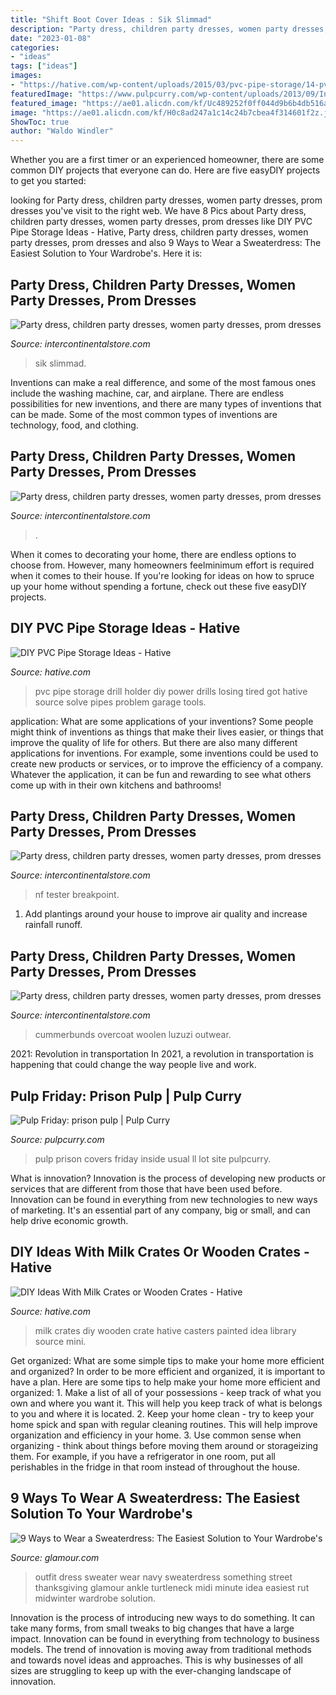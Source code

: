 ```yaml
---
title: "Shift Boot Cover Ideas : Sik Slimmad"
description: "Party dress, children party dresses, women party dresses, prom dresses"
date: "2023-01-08"
categories:
- "ideas"
tags: ["ideas"]
images:
- "https://hative.com/wp-content/uploads/2015/03/pvc-pipe-storage/14-pvc-pipe-storage-ideas.jpg"
featuredImage: "https://www.pulpcurry.com/wp-content/uploads/2013/09/Inside.jpeg"
featured_image: "https://ae01.alicdn.com/kf/Uc489252f0ff044d9b6b4db516afbf1e3O/Brand-New-Fashion-Women-Sexy-Ladies-O-Neck-Black-Dress-Bandage-Bodycon-Long-Sleeve-Party-Cocktail.jpg_640x640.jpg"
image: "https://ae01.alicdn.com/kf/H0c8ad247a1c14c24b7cbea4f314601f2z.jpg"
ShowToc: true
author: "Waldo Windler"
---
```



Whether you are a first timer or an experienced homeowner, there are some common DIY projects that everyone can do. Here are five easyDIY projects to get you started:

	

		
looking for Party dress, children party dresses, women party dresses, prom dresses you've visit to the right web. We have 8 Pics about Party dress, children party dresses, women party dresses, prom dresses like DIY PVC Pipe Storage Ideas - Hative, Party dress, children party dresses, women party dresses, prom dresses and also 9 Ways to Wear a Sweaterdress: The Easiest Solution to Your Wardrobe&#039;s. Here it is:
		
    
## Party Dress, Children Party Dresses, Women Party Dresses, Prom Dresses

<img loading=lazy src="https://ae01.alicdn.com/kf/H09b14646ec924f2a9ad32e65d8dcb3afK/2019-Men-s-Sik-Silk-Print-T-Shirt-Summer-New-Men-s-Fashion-Stripes-Casual-Short.jpg_640x640.jpg" onerror="this.onerror=null;this.src='https://tse2.mm.bing.net/th?id=OIP.lx-KEPHeoByGcpRsyRtt8gAAAA&amp;pid=15.1';" alt="Party dress, children party dresses, women party dresses, prom dresses">

_Source: intercontinentalstore.com_

>sik slimmad. 

	

Inventions can make a real difference, and some of the most famous ones include the washing machine, car, and airplane. There are endless possibilities for new inventions, and there are many types of inventions that can be made. Some of the most common types of inventions are technology, food, and clothing.

    
## Party Dress, Children Party Dresses, Women Party Dresses, Prom Dresses

<img loading=lazy src="https://ae01.alicdn.com/kf/Uc489252f0ff044d9b6b4db516afbf1e3O/Brand-New-Fashion-Women-Sexy-Ladies-O-Neck-Black-Dress-Bandage-Bodycon-Long-Sleeve-Party-Cocktail.jpg_640x640.jpg" onerror="this.onerror=null;this.src='https://tse4.mm.bing.net/th?id=OIP.8UndFNLPPHh7-Xgcm_NGCQHaJ4&amp;pid=15.1';" alt="Party dress, children party dresses, women party dresses, prom dresses">

_Source: intercontinentalstore.com_

>. 

	

When it comes to decorating your home, there are endless options to choose from. However, many homeowners feelminimum effort is required when it comes to their house. If you're looking for ideas on how to spruce up your home without spending a fortune, check out these five easyDIY projects.

    
## DIY PVC Pipe Storage Ideas - Hative

<img loading=lazy src="https://hative.com/wp-content/uploads/2015/03/pvc-pipe-storage/14-pvc-pipe-storage-ideas.jpg" onerror="this.onerror=null;this.src='https://tse3.mm.bing.net/th?id=OIP.jX1TEeaaY6VnpoORl3-1dQHaJ4&amp;pid=15.1';" alt="DIY PVC Pipe Storage Ideas - Hative">

_Source: hative.com_

>pvc pipe storage drill holder diy power drills losing tired got hative source solve pipes problem garage tools. 

	

application: What are some applications of your inventions?
Some people might think of inventions as things that make their lives easier, or things that improve the quality of life for others. But there are also many different applications for inventions. For example, some inventions could be used to create new products or services, or to improve the efficiency of a company. Whatever the application, it can be fun and rewarding to see what others come up with in their own kitchens and bathrooms!

    
## Party Dress, Children Party Dresses, Women Party Dresses, Prom Dresses

<img loading=lazy src="https://ae01.alicdn.com/kf/HTB1TAn4ibSYBuNjSspfq6AZCpXaP.jpg" onerror="this.onerror=null;this.src='https://tse2.mm.bing.net/th?id=OIP.41Aat9MLdI_Kiiwvxnyw6QHaJU&amp;pid=15.1';" alt="Party dress, children party dresses, women party dresses, prom dresses">

_Source: intercontinentalstore.com_

>nf tester breakpoint. 

	

1. Add plantings around your house to improve air quality and increase rainfall runoff.

    
## Party Dress, Children Party Dresses, Women Party Dresses, Prom Dresses

<img loading=lazy src="https://ae01.alicdn.com/kf/H0c8ad247a1c14c24b7cbea4f314601f2z.jpg" onerror="this.onerror=null;this.src='https://tse3.mm.bing.net/th?id=OIP.7tDAMJgD-kHzNVhmWH0G4gHaHa&amp;pid=15.1';" alt="Party dress, children party dresses, women party dresses, prom dresses">

_Source: intercontinentalstore.com_

>cummerbunds overcoat woolen luzuzi outwear. 

	

2021: Revolution in transportation
In 2021, a revolution in transportation is happening that could change the way people live and work.

    
## Pulp Friday: Prison Pulp | Pulp Curry

<img loading=lazy src="https://www.pulpcurry.com/wp-content/uploads/2013/09/Inside.jpeg" onerror="this.onerror=null;this.src='https://tse4.mm.bing.net/th?id=OIP.m6knXWqqudmaHB_xQMURLQHaLh&amp;pid=15.1';" alt="Pulp Friday: prison pulp | Pulp Curry">

_Source: pulpcurry.com_

>pulp prison covers friday inside usual ll lot site pulpcurry. 

	

What is innovation?
Innovation is the process of developing new products or services that are different from those that have been used before. Innovation can be found in everything from new technologies to new ways of marketing. It's an essential part of any company, big or small, and can help drive economic growth.

    
## DIY Ideas With Milk Crates Or Wooden Crates - Hative

<img loading=lazy src="https://hative.com/wp-content/uploads/2015/02/milk-crate-ideas/10-milk-crate-ideas.jpg" onerror="this.onerror=null;this.src='https://tse3.mm.bing.net/th?id=OIP.mY6N4yWcs56p7q-W3LRzWwHaJ7&amp;pid=15.1';" alt="DIY Ideas With Milk Crates or Wooden Crates - Hative">

_Source: hative.com_

>milk crates diy wooden crate hative casters painted idea library source mini. 

	

Get organized: What are some simple tips to make your home more efficient and organized?
In order to be more efficient and organized, it is important to have a plan. Here are some tips to help make your home more efficient and organized: 1. Make a list of all of your possessions - keep track of what you own and where you want it. This will help you keep track of what is belongs to you and where it is located. 
2. Keep your home clean - try to keep your home spick and span with regular cleaning routines. This will help improve organization and efficiency in your home. 3. Use common sense when organizing - think about things before moving them around or storageizing them. For example, if you have a refrigerator in one room, put all perishables in the fridge in that room instead of throughout the house. 
    
## 9 Ways To Wear A Sweaterdress: The Easiest Solution To Your Wardrobe&#039;s

<img loading=lazy src="https://media.glamour.com/photos/56e1f5b862b398fa64cbda58/master/w_1280%2Cc_limit/fashion-2016-02-sweater-dress-street-style-something-navy-main.jpg" onerror="this.onerror=null;this.src='https://tse1.mm.bing.net/th?id=OIP.usBlUNte-BuzL2jLLO_6OAHaLH&amp;pid=15.1';" alt="9 Ways to Wear a Sweaterdress: The Easiest Solution to Your Wardrobe&#039;s">

_Source: glamour.com_

>outfit dress sweater wear navy sweaterdress something street thanksgiving glamour ankle turtleneck midi minute idea easiest rut midwinter wardrobe solution. 

	

Innovation is the process of introducing new ways to do something. It can take many forms, from small tweaks to big changes that have a large impact. Innovation can be found in everything from technology to business models. The trend of innovation is moving away from traditional methods and towards novel ideas and approaches. This is why businesses of all sizes are struggling to keep up with the ever-changing landscape of innovation.

